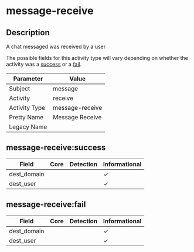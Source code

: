 message-receive
===============

Description
-----------
A chat messaged was received by a user

The possible fields for this activity type will vary depending on whether the activity was a [success](#message-receivesuccess) or a [fail](#message-receivefail).

| Parameter     | Value           |
| ------------- | --------------- |
| Subject       | message         |
| Activity      | receive         |
| Activity Type | message-receive |
| Pretty Name   | Message Receive |
| Legacy Name   |                 |

message-receive:success
-----------------------

| Field       | Core | Detection | Informational |
| ----------- | ---- | --------- | ------------- |
| dest_domain |      |           | &#10003;      |
| dest_user   |      |           | &#10003;      |

message-receive:fail
--------------------

| Field       | Core | Detection | Informational |
| ----------- | ---- | --------- | ------------- |
| dest_domain |      |           | &#10003;      |
| dest_user   |      |           | &#10003;      |